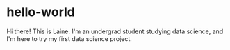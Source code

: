 # hello-world
Hi there!
This is Laine. I'm an undergrad student studying data science, and I'm here to try my first data science project.

